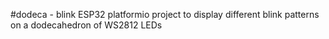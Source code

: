 #dodeca - blink
ESP32 platformio project to display different blink patterns on a dodecahedron of WS2812 LEDs
